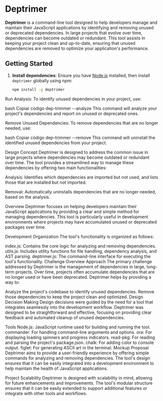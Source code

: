 # Deptrimer

**Deptrimer** is a command-line tool designed to help developers manage and maintain their JavaScript applications by identifying and removing unused or deprecated dependencies. In large projects that evolve over time, dependencies can become outdated or redundant. This tool assists in keeping your project clean and up-to-date, ensuring that unused dependencies are removed to optimize your application's performance.

## Getting Started

1. **Install dependencies**: Ensure you have [Node.js](https://nodejs.org/) installed, then install `deptrimer` globally using npm:

   ```bash
   npm install -g deptrimer
Run Analysis: To identify unused dependencies in your project, use:

bash
Copiar código
dep-trimmer --analyze
This command will analyze your project's dependencies and report on unused or deprecated ones.

Remove Unused Dependencies: To remove dependencies that are no longer needed, use:

bash
Copiar código
dep-trimmer --remove
This command will uninstall the identified unused dependencies from your project.

Design Concept
Deptrimer is designed to address the common issue in large projects where dependencies may become outdated or redundant over time. The tool provides a streamlined way to manage these dependencies by offering two main functionalities:

Analysis: Identifies which dependencies are imported but not used, and lists those that are installed but not imported.

Removal: Automatically uninstalls dependencies that are no longer needed, based on the analysis.

Overview
Deptrimer focuses on helping developers maintain their JavaScript applications by providing a clear and simple method for managing dependencies. This tool is particularly useful in development environments where projects may have accumulated unused or deprecated packages over time.

Development Organization
The tool's functionality is organized as follows:

index.js: Contains the core logic for analyzing and removing dependencies.
utils.js: Includes utility functions for file handling, dependency analysis, and AST parsing.
deptrimer.js: The command-line interface for executing the tool's functionality.
Challenge Overview
Approach
The primary challenge addressed by Deptrimer is the management of dependencies in large, long-term projects. Over time, projects often accumulate dependencies that are no longer used or have been deprecated. Deptrimer helps by providing a way to:

Analyze the project's codebase to identify unused dependencies.
Remove those dependencies to keep the project clean and optimized.
Design Decision Making
Design decisions were guided by the need for a tool that integrates seamlessly into the development workflow. Deptrimer was designed to be straightforward and effective, focusing on providing clear feedback and automated cleanup of unused dependencies.

Tools
Node.js: JavaScript runtime used for building and running the tool.
commander: For handling command-line arguments and options.
ora: For displaying loading spinners and progress indicators.
read-pkg: For reading and parsing the project's package.json.
chalk: For adding color to console output.
figlet: For generating ASCII art in the terminal.
Mockup Proposal
Deptrimer aims to provide a user-friendly experience by offering simple commands for analyzing and removing dependencies. The tool's design ensures that it can be easily integrated into a development environment to help maintain the health of JavaScript applications.

Project Scalability
Deptrimer is designed with scalability in mind, allowing for future enhancements and improvements. The tool's modular structure ensures that it can be easily extended to support additional features or integrate with other tools and workflows.
